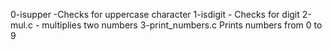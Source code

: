 0-isupper -Checks for uppercase character
1-isdigit - Checks for digit
2-mul.c - multiplies two numbers
3-print_numbers.c Prints numbers from 0 to 9
